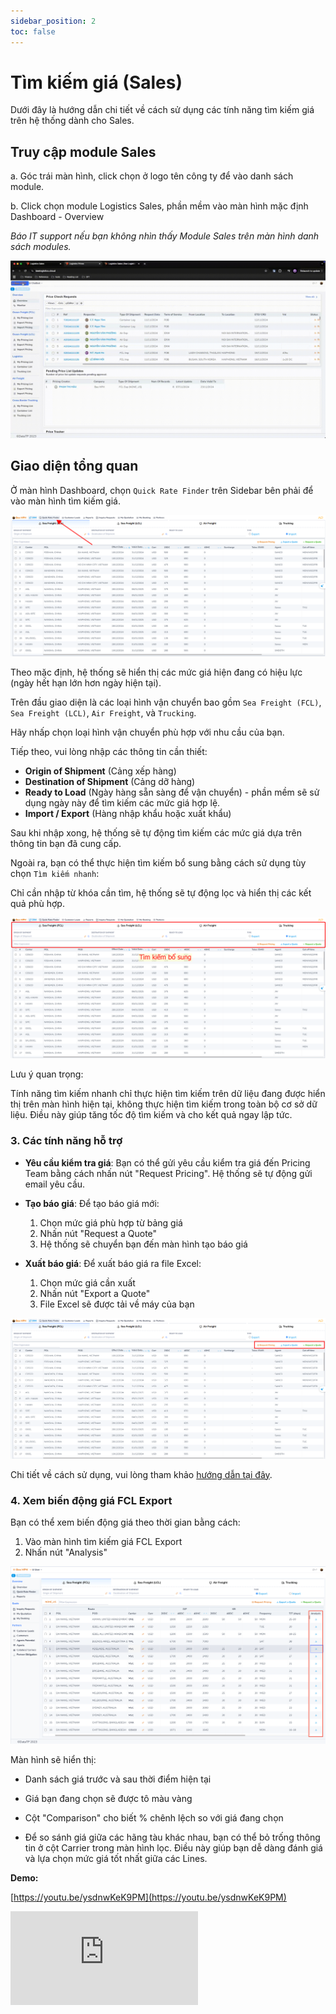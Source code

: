 ```yaml
---
sidebar_position: 2
toc: false
---
```


# Tìm kiếm giá (Sales)

Dưới đây là hướng dẫn chi tiết về cách sử dụng các tính năng tìm kiếm giá trên hệ thống dành cho Sales.

## Truy cập module Sales

a. Góc trái màn hình, click chọn ở logo tên công ty để vào danh sách module.

b. Click chọn module Logistics Sales, phần mềm vào màn hình mặc định Dashboard - Overview

_Báo IT support nếu bạn không nhìn thấy Module Sales trên màn hình danh sách modules._

![../img/sales/sale_access.gif](../img/sales/sale_access.gif)

## Giao diện tổng quan
Ở màn hình Dashboard, chọn `Quick Rate Finder` trên Sidebar bên phải để vào màn hình tìm kiếm giá.

![rate_finder.png](./img/quick_rate_finder.png)

Theo mặc định, hệ thống sẽ hiển thị các mức giá hiện đang có hiệu lực (ngày hết hạn lớn hơn ngày hiện tại).

Trên đầu giao diện là các loại hình vận chuyển bao gồm `Sea Freight (FCL)`, `Sea Freight (LCL)`, `Air Freight`, và `Trucking`.

Hãy nhấp chọn loại hình vận chuyển phù hợp với nhu cầu của bạn.

Tiếp theo, vui lòng nhập các thông tin cần thiết:
   - **Origin of Shipment** (Cảng xếp hàng)
   - **Destination of Shipment** (Cảng dỡ hàng)
   - **Ready to Load** (Ngày hàng sẵn sàng để vận chuyển) - phần mềm sẽ sử dụng ngày này để tìm kiếm các mức giá hợp lệ.
   - **Import / Export** (Hàng nhập khẩu hoặc xuất khẩu)

Sau khi nhập xong, hệ thống sẽ tự động tìm kiếm các mức giá dựa trên thông tin bạn đã cung cấp.

Ngoài ra, bạn có thể thực hiện tìm kiếm bổ sung bằng cách sử dụng tùy chọn `Tìm kiếm nhanh`:

Chỉ cần nhập từ khóa cần tìm, hệ thống sẽ tự động lọc và hiển thị các kết quả phù hợp.

![search_bar.png](./img/search_bar.png)

Lưu ý quan trọng:

Tính năng tìm kiếm nhanh chỉ thực hiện tìm kiếm trên dữ liệu đang được hiển thị trên màn hình hiện tại,
không thực hiện tìm kiếm trong toàn bộ cơ sở dữ liệu. Điều này giúp tăng tốc độ tìm kiếm và cho kết quả ngay lập tức.

### 3. Các tính năng hỗ trợ

- **Yêu cầu kiểm tra giá**: Bạn có thể gửi yêu cầu kiểm tra giá đến Pricing Team bằng cách nhấn nút "Request Pricing". Hệ thống sẽ tự động gửi email yêu cầu.

- **Tạo báo giá**: Để tạo báo giá mới:
  1. Chọn mức giá phù hợp từ bảng giá
  2. Nhấn nút "Request a Quote"
  3. Hệ thống sẽ chuyển bạn đến màn hình tạo báo giá

- **Xuất báo giá**: Để xuất báo giá ra file Excel:
  1. Chọn mức giá cần xuất
  2. Nhấn nút "Export a Quote"
  3. File Excel sẽ được tải về máy của bạn

![extra_func.png](./img/extra_func.png)

Chi tiết về cách sử dụng, vui lòng tham khảo [hướng dẫn tại đây](/docs/crm/prices/mail_request).

### 4. Xem biến động giá FCL Export

Bạn có thể xem biến động giá theo thời gian bằng cách:

1. Vào màn hình tìm kiếm giá FCL Export
2. Nhấn nút "Analysis"

![./img/price_fcl_analysis.png](./img/price_fcl_analysis.png)

Màn hình sẽ hiển thị:
- Danh sách giá trước và sau thời điểm hiện tại
- Giá bạn đang chọn sẽ được tô màu vàng
- Cột "Comparison" cho biết % chênh lệch so với giá đang chọn

- Để so sánh giá giữa các hãng tàu khác nhau, bạn có thể bỏ trống thông tin ở cột Carrier trong màn hình lọc. Điều này giúp bạn dễ dàng đánh giá và lựa chọn mức giá tốt nhất giữa các Lines.

**Demo:**

[https://youtu.be/ysdnwKeK9PM](https://youtu.be/ysdnwKeK9PM)

  <div style={{ position: 'relative', paddingBottom: '56.25%', height: 0, overflow: 'hidden', maxWidth: '100%', height: 'auto' }}>
    <iframe
          style={{ position: 'absolute', top: 0, left: 0, width: '100%', height: '100%' }}
          src="https://www.youtube.com/embed/ysdnwKeK9PM"
          frameBorder="0"
          allow="accelerometer; autoplay; clipboard-write; encrypted-media; gyroscope; picture-in-picture"
          allowFullScreen />
  </div>


### 5. Hướng dẫn quy trình tạo báo giá theo loại hình

Tùy theo loại hình vận chuyển, vui lòng tham khảo hướng dẫn chi tiết:

- **Vận chuyển FCL (Full Container Load)**: [Xem hướng dẫn chi tiết tại đây](/docs/crm/sales/fcl_process)
  - Quy trình tìm giá
  - Tạo và xuất báo giá
  - Tạo Internal Booking

- **Vận chuyển LCL (Less Container Load)**: [Xem hướng dẫn chi tiết tại đây](/docs/crm/sales/lcl_process)
  - Quy trình tìm giá
  - Tạo và xuất báo giá
  - Tạo Internal Booking

- **Vận chuyển hàng không (Air Freight)**: [Xem hướng dẫn chi tiết tại đây](/docs/crm/sales/air_process)
  - Quy trình tìm giá
  - Tạo và xuất báo giá
  - Tạo Internal Booking

- **Vận chuyển đường bộ (Trucking)**: [Xem hướng dẫn chi tiết tại đây](/docs/crm/sales/trucking_process)
  - Quy trình tìm giá
  - Tạo và xuất báo giá
  - Tạo Internal Booking
